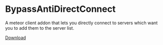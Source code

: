 # BypassAntiDirectConnect

A meteor client addon that lets you directly connect to servers which want you to add them to the server list.

[Download](https://github.com/19MisterX98/BypassAntiDirectConnect/releases/tag/latest)
